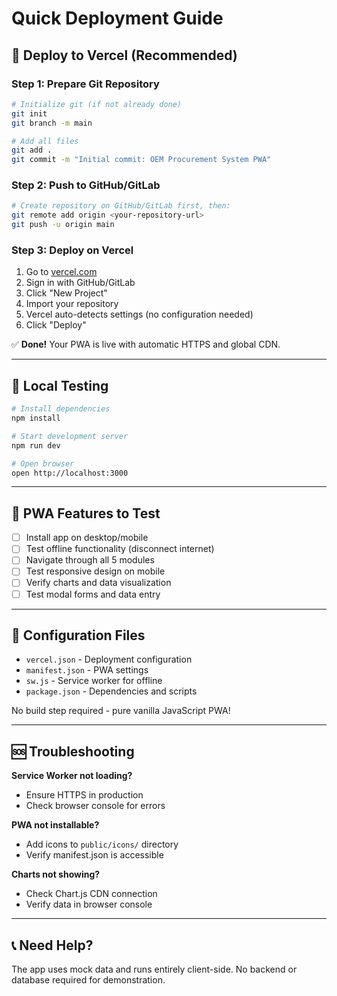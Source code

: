 # Quick Deployment Guide

## 🚀 Deploy to Vercel (Recommended)

### Step 1: Prepare Git Repository
```bash
# Initialize git (if not already done)
git init
git branch -m main

# Add all files
git add .
git commit -m "Initial commit: OEM Procurement System PWA"
```

### Step 2: Push to GitHub/GitLab
```bash
# Create repository on GitHub/GitLab first, then:
git remote add origin <your-repository-url>
git push -u origin main
```

### Step 3: Deploy on Vercel
1. Go to [vercel.com](https://vercel.com)
2. Sign in with GitHub/GitLab
3. Click "New Project"
4. Import your repository
5. Vercel auto-detects settings (no configuration needed)
6. Click "Deploy"

✅ **Done!** Your PWA is live with automatic HTTPS and global CDN.

---

## 🧪 Local Testing

```bash
# Install dependencies
npm install

# Start development server
npm run dev

# Open browser
open http://localhost:3000
```

---

## 📱 PWA Features to Test

- [ ] Install app on desktop/mobile
- [ ] Test offline functionality (disconnect internet)
- [ ] Navigate through all 5 modules
- [ ] Test responsive design on mobile
- [ ] Verify charts and data visualization
- [ ] Test modal forms and data entry

---

## 🔧 Configuration Files

- `vercel.json` - Deployment configuration
- `manifest.json` - PWA settings
- `sw.js` - Service worker for offline
- `package.json` - Dependencies and scripts

No build step required - pure vanilla JavaScript PWA!

---

## 🆘 Troubleshooting

**Service Worker not loading?**
- Ensure HTTPS in production
- Check browser console for errors

**PWA not installable?**
- Add icons to `public/icons/` directory
- Verify manifest.json is accessible

**Charts not showing?**
- Check Chart.js CDN connection
- Verify data in browser console

---

## 📞 Need Help?

The app uses mock data and runs entirely client-side. No backend or database required for demonstration.